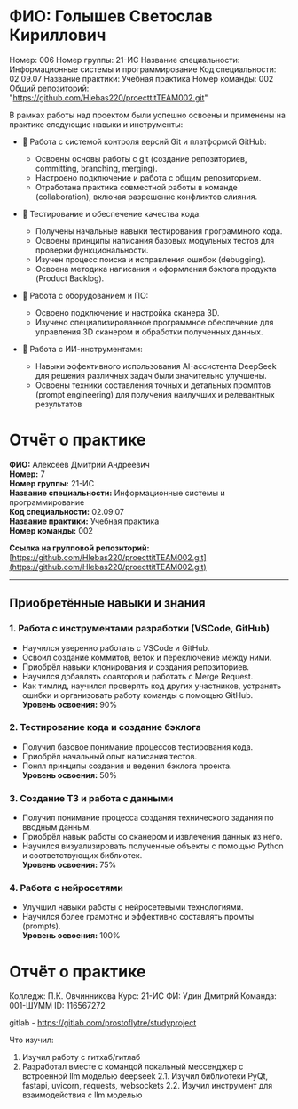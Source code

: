 
# ФИО: Голышев Светослав Кириллович
Номер: 006
Номер группы: 21-ИС
Название специальности: Информационные системы и программирование
Код специальности: 02.09.07
Название практики: Учебная практика
Номер команды: 002
Общий репозиторий: "https://github.com/Hlebas220/proecttitTEAM002.git"

В рамках работы над проектом были успешно освоены и применены на практике следующие навыки и инструменты:

*   🐙 Работа с системой контроля версий Git и платформой GitHub:
    *   Освоены основы работы с git (создание репозиториев, committing, branching, merging).
    *   Настроено подключение и работа с общим репозиторием.
    *   Отработана практика совместной работы в команде (collaboration), включая разрешение конфликтов слияния.

*   🧪 Тестирование и обеспечение качества кода:
    *   Получены начальные навыки тестирования программного кода.
    *   Освоены принципы написания базовых модульных тестов для проверки функциональности.
    *   Изучен процесс поиска и исправления ошибок (debugging).
    *   Освоена методика написания и оформления бэклога продукта (Product Backlog).

*   🔧 Работа с оборудованием и ПО:
    *   Освоено подключение и настройка сканера 3D.
    *   Изучено специализированное программное обеспечение для управления 3D сканером и обработки полученных данных.

*   🤖 Работа с ИИ-инструментами:
    *   Навыки эффективного использования AI-ассистента DeepSeek для решения различных задач были значительно улучшены.
    *   Освоены техники составления точных и детальных промптов (prompt engineering) для получения наилучших и релевантных результатов
# Отчёт о практике

**ФИО:** Алексеев Дмитрий Андреевич  
**Номер:** 7  
**Номер группы:** 21-ИС  
**Название специальности:** Информационные системы и программирование  
**Код специальности:** 02.09.07  
**Название практики:** Учебная практика  
**Номер команды:** 002  

**Ссылка на групповой репозиторий:** [https://github.com/Hlebas220/proecttitTEAM002.git](https://github.com/Hlebas220/proecttitTEAM002.git)

---

## Приобретённые навыки и знания

### 1. Работа с инструментами разработки (VSCode, GitHub)
- Научился уверенно работать с VSCode и GitHub.
- Освоил создание коммитов, веток и переключение между ними.
- Приобрёл навыки клонирования и создания репозиториев.
- Научился добавлять соавторов и работать с Merge Request.
- Как тимлид, научился проверять код других участников, устранять ошибки и организовать работу команды с помощью GitHub.  
**Уровень освоения:** 90%

### 2. Тестирование кода и создание бэклога
- Получил базовое понимание процессов тестирования кода.
- Приобрёл начальный опыт написания тестов.
- Понял принципы создания и ведения бэклога проекта.  
**Уровень освоения:** 50%

### 3. Создание ТЗ и работа с данными
- Получил понимание процесса создания технического задания по вводным данным.
- Приобрёл навык работы со сканером и извлечения данных из него.
- Научился визуализировать полученные объекты с помощью Python и соответствующих библиотек.  
**Уровень освоения:** 75%

### 4. Работа с нейросетями
- Улучшил навыки работы с нейросетевыми технологиями.
- Научился более грамотно и эффективно составлять промты (prompts).  
**Уровень освоения:** 100%


# Отчёт о практике
Колледж: П.К. Овчинникова
Курс: 21-ИС
ФИ: Удин Дмитрий
Команда: 001-ШУММ 
ID: 116567272

gitlab - https://gitlab.com/prostoflytre/studyproject

Что изучил:
1. Изучил работу с гитхаб/гитлаб
2. Разработал вместе с командой локальный мессенджер с встроенной llm моделью deepseek
2.1. Изучил библиотеки PyQt, fastapi, uvicorn, requests, websockets
2.2. Изучил инструмент для взаимодействия с llm моделью
